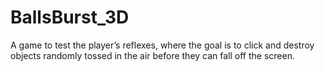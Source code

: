 # BallsBurst_3D
A game to test the player’s reflexes, where the goal is to click and destroy objects randomly tossed in the air before they can fall off the screen.
